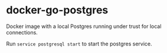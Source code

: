 docker-go-postgres
===

Docker image with a local Postgres running under trust for local connections.
  
Run `service postgresql start` to start the postgres service.
  